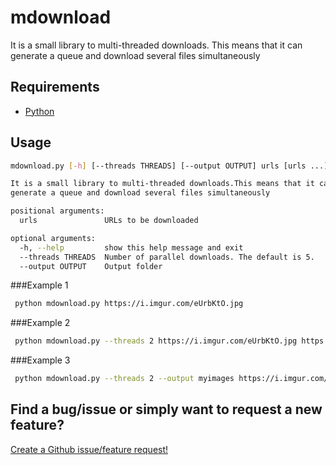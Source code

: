 # mdownload
It is a small library to multi-threaded downloads. This means that it can generate a queue and download several files simultaneously

## Requirements

* [Python](https://www.python.org)

## Usage

```bash
mdownload.py [-h] [--threads THREADS] [--output OUTPUT] urls [urls ...]

It is a small library to multi-threaded downloads.This means that it can
generate a queue and download several files simultaneously

positional arguments:
  urls               URLs to be downloaded

optional arguments:
  -h, --help         show this help message and exit
  --threads THREADS  Number of parallel downloads. The default is 5.
  --output OUTPUT    Output folder
```

###Example 1
```bash
 python mdownload.py https://i.imgur.com/eUrbKtO.jpg
```
###Example 2
```bash
 python mdownload.py --threads 2 https://i.imgur.com/eUrbKtO.jpg https://i.imgur.com/9am20SK.jpg https://i.imgur.com/KR06C.jpg
```
###Example 3
```bash
 python mdownload.py --threads 2 --output myimages https://i.imgur.com/eUrbKtO.jpg https://i.imgur.com/9am20SK.jpg https://i.imgur.com/KR06C.jpg
```

## Find a bug/issue or simply want to request a new feature?

[Create a Github issue/feature request!](https://github.com/DiSiqueira/mdownload/issues/new)